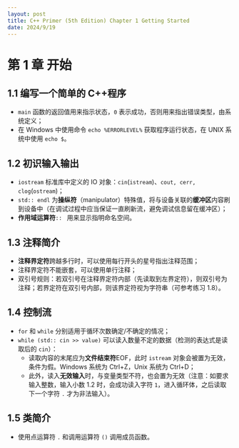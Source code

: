 ```yaml
---
layout: post
title: C++ Primer (5th Edition) Chapter 1 Getting Started
date: 2024/9/19
---
```


# 第 1 章 开始

## 1.1 编写一个简单的 C++程序

- `main` 函数的返回值用来指示状态，`0` 表示成功，否则用来指出错误类型，由系统定义；
- 在 Windows 中使用命令 `echo %ERRORLEVEL%` 获取程序运行状态，在 UNIX 系统中使用 `echo $`。

## 1.2 初识输入输出

- `iostream` 标准库中定义的 IO 对象：`cin`(`istream`)、`cout, cerr, clog`(`ostream`)；
- `std:: endl` 为**操纵符**（manipulator）特殊值，将与设备关联的**缓冲区**内容刷到设备中（在调试过程中应当保证一直刷新流，避免调试信息留在缓冲区）；
- **作用域运算符**`:: ` 用来显示指明命名空间。

## 1.3 注释简介

- **注释界定符**跨越多行时，可以使用每行开头的星号指出注释范围；
- 注释界定符不能嵌套，可以使用单行注释；
- 双引号规则：若双引号在注释界定符内部（先读取到左界定符），则双引号为注释；若界定符在双引号内部，则该界定符视为字符串（可参考练习 1.8）。

## 1.4 控制流

- `for` 和 `while` 分别适用于循环次数确定/不确定的情况；
- `while (std:: cin >> value)` 可以读入数量不定的数据（检测的表达式是读取后的 `cin`）：
    - 读取内容的末尾应为**文件结束符**EOF，此时 `istream` 对象会被置为无效，条件为假。Windows 系统为 Ctrl+Z，Unix 系统为 Ctrl+D；
    - 此外，读入**无效输入**时，与变量类型不符，也会置为无效（注意：如要求输入整数，输入小数 1.2 时，会成功读入字符 `1`，进入循环体，之后读取下一个字符 `.` 才为非法输入）。

## 1.5 类简介

- 使用点运算符 `.` 和调用运算符 `()` 调用成员函数。
